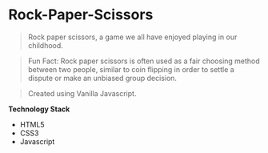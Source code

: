 # Rock-Paper-Scissors

> Rock paper scissors, a game we all have enjoyed playing in our childhood.

> Fun Fact: Rock paper scissors is often used as a fair choosing method between two people, similar to coin flipping in order to settle a dispute or make an unbiased group decision.

> Created using Vanilla Javascript.

**Technology Stack**

- HTML5
- CSS3
- Javascript
